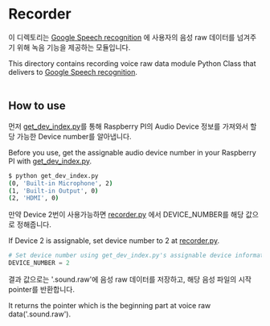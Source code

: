 Recorder
===============================================================================

이 디렉토리는 [Google Speech recognition](https://github.com/CNUPiedPiper/HARU/blob/master/src/speech_recognition/transcribe_streaming.py) 에 사용자의 음성 raw 데이터를 넘겨주기 위해 녹음 기능을 제공하는 모듈입니다.

This directory contains recording voice raw data module Python Class that delivers to [Google Speech recognition](https://github.com/CNUPiedPiper/HARU/blob/master/src/speech_recognition/transcribe_streaming.py).<br><br>

## How to use
먼저 [get_dev_index.py](https://github.com/CNUPiedPiper/HARU/blob/master/src/recorder/get_dev_index.py)를 통해 Raspberry PI의 Audio Device 정보를 가져와서 할당 가능한 Device number를 알아냅니다.

Before you use, get the assignable audio device number in your Raspberry PI with [get_dev_index.py](https://github.com/CNUPiedPiper/HARU/blob/master/src/recorder/get_dev_index.py).

``` bash
$ python get_dev_index.py
(0, 'Built-in Microphone', 2)
(1, 'Built-in Output', 0)
(2, 'HDMI', 0)
```

만약 Device 2번이 사용가능하면 [recorder.py](https://github.com/CNUPiedPiper/HARU/blob/master/src/recorder/recorder.py) 에서 DEVICE_NUMBER를 해당 값으로 정해줍니다.

If Device 2 is assignable, set device number to 2 at [recorder.py](https://github.com/CNUPiedPiper/HARU/blob/master/src/recorder/recorder.py).

``` python
# Set device number using get_dev_index.py's assignable device information.
DEVICE_NUMBER = 2
```

결과 값으로는 '.sound.raw'에 음성 raw 데이터를 저장하고, 해당 음성 파일의 시작 pointer를 반환합니다.

It returns the pointer which is the beginning part at voice raw data('.sound.raw').
